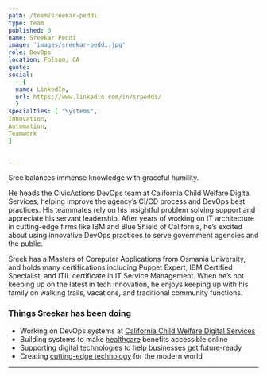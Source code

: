 ```yaml
---
path: /team/sreekar-peddi
type: team
published: 0
name: Sreekar Peddi
image: 'images/sreekar-peddi.jpg'
role: DevOps
location: Folsom, CA
quote: 
social: 
  - {
  name: LinkedIn,
  url: https://www.linkedin.com/in/srpeddi/
  }
specialties: [ "Systems",
Innovation,
Automation,
Teamwork
]

  
---
```

Sree balances immense knowledge with graceful humility. 

He heads the CivicActions DevOps team at California Child Welfare Digital Services, helping improve the agency’s CI/CD process and DevOps best practices. His teammates rely on his insightful problem solving support and appreciate his servant leadership. After years of working on IT architecture in cutting-edge firms like IBM and Blue Shield of California, he’s excited about using innovative DevOps practices to serve government agencies and the public. 

Sreek has a Masters of Computer Applications from Osmania University, and holds many certifications including Puppet Expert, IBM Certified Specialist, and ITIL certificate in IT Service Management. When he’s not keeping up on the latest in tech innovation, he enjoys keeping up with his family on walking trails, vacations, and traditional community functions. 




### Things Sreekar has been doing
* Working on DevOps systems at [California Child Welfare Digital Services](https://cwds.ca.gov/)
* Building systems to make [healthcare](https://www.blueshieldca.com/) benefits accessible online
* Supporting digital technologies to help businesses get [future-ready](https://www.cognizant.com/)
* Creating [cutting-edge technology](https://www.ibm.com/) for the modern world

-------------------------------

